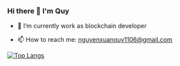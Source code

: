 
### Hi there 👋 I'm Quy

- 🌱 I’m currently work as blockchain developer

- 📫 How to reach me: nguyenxuanquy1106@gmail.com 

[![Top Langs](https://github-readme-stats.vercel.app/api/top-langs/?username=nguyenxuanquy10)](https://github.com/anuraghazra/github-readme-stats)



